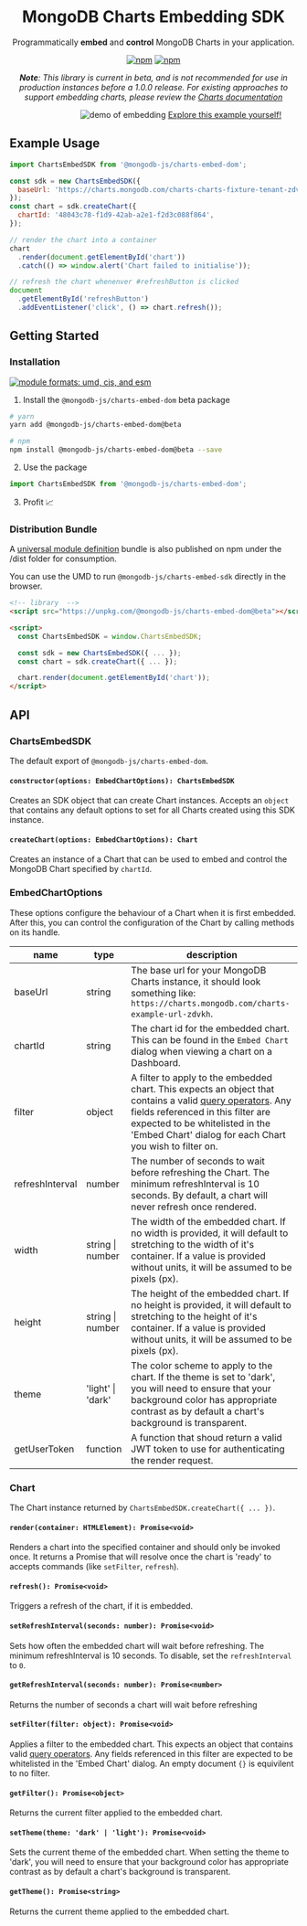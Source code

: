 <h1 align="center">MongoDB Charts Embedding SDK</h1>

<div align="center">

Programmatically **embed** and **control** MongoDB Charts in your application.

[![npm](https://img.shields.io/npm/v/@mongodb-js/charts-embed-dom/beta.svg)](https://www.npmjs.com/package/@mongodb-js/charts-embed-dom/v/beta)
[![npm](https://img.shields.io/npm/l/@mongodb-js/charts-embed-dom.svg)](https://www.npmjs.com/package/@mongodb-js/charts-embed-dom/v/beta)

_**Note**: This library is current in beta, and is not recommended for use in production instances before a 1.0.0 release. For existing approaches to support embedding charts, please review the [Charts documentation](https://docs.mongodb.com/charts/master/embedding-charts/)_

<div style="width:600px;">

![demo of embedding](https://user-images.githubusercontent.com/38820281/74008182-59ff0100-49d4-11ea-8563-f0ee3eefc73a.gif)
[Explore this example yourself!](https://codesandbox.io/s/charts-embedding-sdk-8i898)

</div>

</div>

## Example Usage

```js
import ChartsEmbedSDK from '@mongodb-js/charts-embed-dom';

const sdk = new ChartsEmbedSDK({
  baseUrl: 'https://charts.mongodb.com/charts-charts-fixture-tenant-zdvkh',
});
const chart = sdk.createChart({
  chartId: '48043c78-f1d9-42ab-a2e1-f2d3c088f864',
});

// render the chart into a container
chart
  .render(document.getElementById('chart'))
  .catch(() => window.alert('Chart failed to initialise'));

// refresh the chart whenenver #refreshButton is clicked
document
  .getElementById('refreshButton')
  .addEventListener('click', () => chart.refresh());
```

## Getting Started

### Installation

[![module formats: umd, cjs, and esm](https://img.shields.io/badge/module%20formats-umd%2c%20cjs%2c%20esm-green.svg?style=flat)](https://unpkg.com/@mongodb-js/charts-embed-dom@beta/dist/)

1. Install the `@mongodb-js/charts-embed-dom` beta package

```bash
# yarn
yarn add @mongodb-js/charts-embed-dom@beta

# npm
npm install @mongodb-js/charts-embed-dom@beta --save
```

2. Use the package

```js
import ChartsEmbedSDK from '@mongodb-js/charts-embed-dom';
```

3. Profit 📈

### Distribution Bundle

A [universal module definition](https://github.com/umdjs/umd) bundle is also published on npm under the /dist folder for consumption.

You can use the UMD to run `@mongodb-js/charts-embed-sdk` directly in the browser.

```html
<!-- library  -->
<script src="https://unpkg.com/@mongodb-js/charts-embed-dom@beta"></script>

<script>
  const ChartsEmbedSDK = window.ChartsEmbedSDK;

  const sdk = new ChartsEmbedSDK({ ... });
  const chart = sdk.createChart({ ... });

  chart.render(document.getElementById('chart'));
</script>
```

## API

### ChartsEmbedSDK

The default export of `@mongodb-js/charts-embed-dom`.

#### `constructor(options: EmbedChartOptions): ChartsEmbedSDK`

Creates an SDK object that can create Chart instances. Accepts an `object` that contains any default options to set for all Charts created using this SDK instance.

#### `createChart(options: EmbedChartOptions): Chart`

Creates an instance of a Chart that can be used to embed and control the MongoDB Chart specified by `chartId`.

### EmbedChartOptions

These options configure the behaviour of a Chart when it is first embedded. After this, you can control the configuration of the Chart by calling methods on its handle.

| name            | type              | description                                                                                                                                                                                                                                                                                                               |
| --------------- | ----------------- | ------------------------------------------------------------------------------------------------------------------------------------------------------------------------------------------------------------------------------------------------------------------------------------------------------------------------- |
| baseUrl         | string            | The base url for your MongoDB Charts instance, it should look something like: `https://charts.mongodb.com/charts-example-url-zdvkh`.                                                                                                                                                                                      |
| chartId         | string            | The chart id for the embedded chart. This can be found in the `Embed Chart` dialog when viewing a chart on a Dashboard.                                                                                                                                                                                                   |
| filter          | object            | A filter to apply to the embedded chart. This expects an object that contains a valid [query operators](https://docs.mongodb.com/manual/reference/operator/query/#query-selectors). Any fields referenced in this filter are expected to be whitelisted in the 'Embed Chart' dialog for each Chart you wish to filter on. |
| refreshInterval | number            | The number of seconds to wait before refreshing the Chart. The minimum refreshInterval is 10 seconds. By default, a chart will never refresh once rendered.                                                                                                                                                               |
| width           | string \| number  | The width of the embedded chart. If no width is provided, it will default to stretching to the width of it's container. If a value is provided without units, it will be assumed to be pixels (px).                                                                                                                       |
| height          | string \| number  | The height of the embedded chart. If no height is provided, it will default to stretching to the height of it's container. If a value is provided without units, it will be assumed to be pixels (px).                                                                                                                    |
| theme           | 'light' \| 'dark' | The color scheme to apply to the chart. If the theme is set to 'dark', you will need to ensure that your background color has appropriate contrast as by default a chart's background is transparent.                                                                                                                     |
| getUserToken    | function          | A function that shoud return a valid JWT token to use for authenticating the render request.                                                                                                                                                                                                                              |

### Chart

The Chart instance returned by `ChartsEmbedSDK.createChart({ ... })`.

#### `render(container: HTMLElement): Promise<void>`

Renders a chart into the specified container and should only be invoked once. It returns a Promise that will resolve once the chart is 'ready' to accepts commands (like `setFilter`, `refresh`).

#### `refresh(): Promise<void>`

Triggers a refresh of the chart, if it is embedded.

#### `setRefreshInterval(seconds: number): Promise<void>`

Sets how often the embedded chart will wait before refreshing. The minimum refreshInterval is 10 seconds. To disable, set the `refreshInterval` to `0`.

#### `getRefreshInterval(seconds: number): Promise<number>`

Returns the number of seconds a chart will wait before refreshing

#### `setFilter(filter: object): Promise<void>`

Applies a filter to the embedded chart. This expects an object that contains valid [query operators](https://docs.mongodb.com/manual/reference/operator/query/#query-selectors). Any fields referenced in this filter are expected to be whitelisted in the 'Embed Chart' dialog. An empty document `{}` is equivilent to no filter.

#### `getFilter(): Promise<object>`

Returns the current filter applied to the embedded chart.

#### `setTheme(theme: 'dark' | 'light'): Promise<void>`

Sets the current theme of the embedded chart. When setting the theme to 'dark', you will need to ensure that your background color has appropriate contrast as by default a chart's background is transparent.

#### `getTheme(): Promise<string>`

Returns the current theme applied to the embedded chart.
